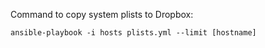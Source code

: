 Command to copy system plists to Dropbox:

    ansible-playbook -i hosts plists.yml --limit [hostname]
